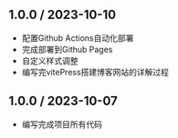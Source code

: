 
## 1.0.0 / 2023-10-10

- 配置Github Actions自动化部署
- 完成部署到Github Pages
- 自定义样式调整
- 编写完vitePress搭建博客网站的详解过程


## 1.0.0 / 2023-10-07

- 编写完成项目所有代码


